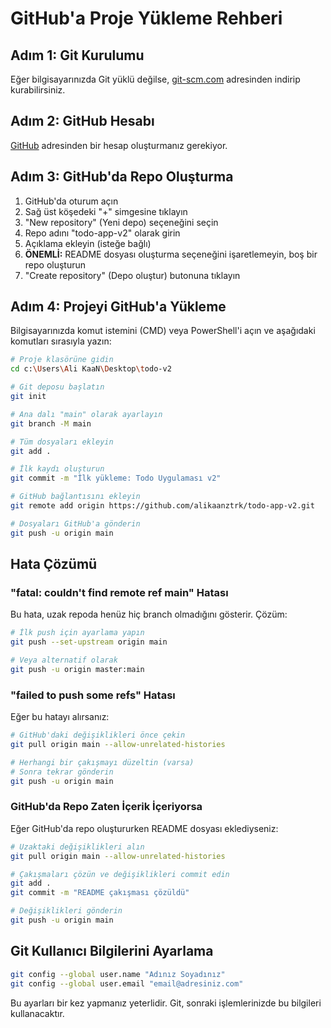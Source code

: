 # GitHub'a Proje Yükleme Rehberi

## Adım 1: Git Kurulumu
Eğer bilgisayarınızda Git yüklü değilse, [git-scm.com](https://git-scm.com/) adresinden indirip kurabilirsiniz.

## Adım 2: GitHub Hesabı
[GitHub](https://github.com/) adresinden bir hesap oluşturmanız gerekiyor.

## Adım 3: GitHub'da Repo Oluşturma
1. GitHub'da oturum açın
2. Sağ üst köşedeki "+" simgesine tıklayın
3. "New repository" (Yeni depo) seçeneğini seçin
4. Repo adını "todo-app-v2" olarak girin
5. Açıklama ekleyin (isteğe bağlı)
6. **ÖNEMLİ:** README dosyası oluşturma seçeneğini işaretlemeyin, boş bir repo oluşturun
7. "Create repository" (Depo oluştur) butonuna tıklayın

## Adım 4: Projeyi GitHub'a Yükleme
Bilgisayarınızda komut istemini (CMD) veya PowerShell'i açın ve aşağıdaki komutları sırasıyla yazın:

```bash
# Proje klasörüne gidin
cd c:\Users\Ali KaaN\Desktop\todo-v2

# Git deposu başlatın
git init

# Ana dalı "main" olarak ayarlayın
git branch -M main

# Tüm dosyaları ekleyin
git add .

# İlk kaydı oluşturun
git commit -m "İlk yükleme: Todo Uygulaması v2"

# GitHub bağlantısını ekleyin
git remote add origin https://github.com/alikaanztrk/todo-app-v2.git

# Dosyaları GitHub'a gönderin
git push -u origin main
```

## Hata Çözümü

### "fatal: couldn't find remote ref main" Hatası
Bu hata, uzak repoda henüz hiç branch olmadığını gösterir. Çözüm:

```bash
# İlk push için ayarlama yapın
git push --set-upstream origin main

# Veya alternatif olarak
git push -u origin master:main
```

### "failed to push some refs" Hatası 
Eğer bu hatayı alırsanız:

```bash
# GitHub'daki değişiklikleri önce çekin
git pull origin main --allow-unrelated-histories

# Herhangi bir çakışmayı düzeltin (varsa)
# Sonra tekrar gönderin
git push -u origin main
```

### GitHub'da Repo Zaten İçerik İçeriyorsa
Eğer GitHub'da repo oluştururken README dosyası eklediyseniz:

```bash
# Uzaktaki değişiklikleri alın
git pull origin main --allow-unrelated-histories

# Çakışmaları çözün ve değişiklikleri commit edin
git add .
git commit -m "README çakışması çözüldü"

# Değişiklikleri gönderin
git push -u origin main
```

## Git Kullanıcı Bilgilerini Ayarlama

```bash
git config --global user.name "Adınız Soyadınız"
git config --global user.email "email@adresiniz.com"
```

Bu ayarları bir kez yapmanız yeterlidir. Git, sonraki işlemlerinizde bu bilgileri kullanacaktır.
